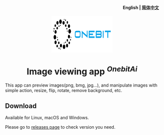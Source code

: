 <h4 align="right"><strong>English</strong> | <a href="./README_CN.md">简体中文</a></h4>

<div align="center">
  <img align="center" src="./public/brand.svg" width="200" height="120" />
</div>

<h1 align="center"/>Image viewing app <sup><em>OnebitAi</em></sup></h1>


This app can preview images(png, bmg, jpg...), and manipulate images with simple action, resize, flip, rotate, remove background, etc.

## Download

Available for Linux, macOS and Windows.

Please go to [releases page](https://github.com/ChqJourney/ImageProc/releases) to check version you need.

